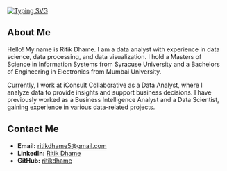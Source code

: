[![Typing SVG](https://readme-typing-svg.demolab.com?font=Open+Sans&weight=500&size=25&pause=500&color=28F7D9&random=false&width=435&lines=Hello+this+is+RITIK+DHAME;Welcome+to+my+GitHub+Repository;%23Data+Engineering;%23Machine+Leanring;%23Data+Analysis)](https://git.io/typing-svg)

## About Me

Hello! My name is Ritik Dhame. I am a data analyst with experience in data science, data processing, and data visualization. I hold a Masters of Science in Information Systems from Syracuse University and a Bachelors of Engineering in Electronics from Mumbai University.

Currently, I work at iConsult Collaborative as a Data Analyst, where I analyze data to provide insights and support business decisions. I have previously worked as a Business Intelligence Analyst and a Data Scientist, gaining experience in various data-related projects.

## Contact Me

- **Email:** ritikdhame5@gmail.com
- **LinkedIn:** [Ritik Dhame](https://www.linkedin.com/in/ritikdhame/)
- **GitHub:** [ritikdhame](https://github.com/ritikdhame)
